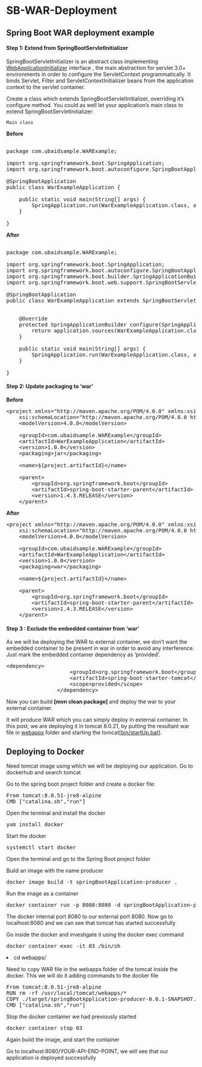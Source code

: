 # SB-WAR-Deployment
<h2>Spring Boot WAR deployment example</h2>

<h4>Step 1: Extend from SpringBootServletInitializer</h4>

<p>SpringBootServletInitializer is an abstract class implementing <a href="http://docs.spring.io/spring-framework/docs/4.3.5.RELEASE/javadoc-api/org/springframework/web/WebApplicationInitializer.html?is-external=true">WebApplicationInitializer</a> interface , the main abstraction for servlet 3.0+ environments in order to configure the ServletContext programmatically. It binds Servlet, Filter and ServletContextInitializer beans from the application context to the servlet container.</p>

<p>Create a class which extends SpringBootServletInitializer, overriding it&#8217;s configure method. You could as well let your application’s main class to extend SpringBootServletInitializer:</p>

<p><code>Main class</code></p>

<strong>Before</strong>

<pre class="brush: java; title: ; notranslate" title="">

package com.ubaidsample.WARExample;

import org.springframework.boot.SpringApplication;
import org.springframework.boot.autoconfigure.SpringBootApplication;

@SpringBootApplication
public class WarExampleApplication {

	public static void main(String[] args) {
		SpringApplication.run(WarExampleApplication.class, args);
	}

}
</pre>

<strong>After</strong>

<pre class="brush: java; title: ; notranslate" title="">

package com.ubaidsample.WARExample;

import org.springframework.boot.SpringApplication;
import org.springframework.boot.autoconfigure.SpringBootApplication;
import org.springframework.boot.builder.SpringApplicationBuilder;
import org.springframework.boot.web.support.SpringBootServletInitializer;

@SpringBootApplication
public class WarExampleApplication extends SpringBootServletInitializer {

	
	@Override
    protected SpringApplicationBuilder configure(SpringApplicationBuilder application) {
        return application.sources(WarExampleApplication.class);
    }
	
	public static void main(String[] args) {
		SpringApplication.run(WarExampleApplication.class, args);
	}

}
</pre>

<h4> Step 2: Update packaging to &#8216;war&#8217;</h4>

<strong>Before</strong>

<pre class="brush: xml; title: ; notranslate" title="">
&lt;project xmlns=&quot;http://maven.apache.org/POM/4.0.0&quot; xmlns:xsi=&quot;http://www.w3.org/2001/XMLSchema-instance&quot;
	xsi:schemaLocation=&quot;http://maven.apache.org/POM/4.0.0 http://maven.apache.org/xsd/maven-4.0.0.xsd&quot;&gt;
	&lt;modelVersion&gt;4.0.0&lt;/modelVersion&gt;

	&lt;groupId&gt;com.ubaidsample.WARExample&lt;/groupId&gt;
	&lt;artifactId&gt;WarExampleApplication&lt;/artifactId&gt;
	&lt;version&gt;1.0.0&lt;/version&gt;
	&lt;packaging&gt;jar&lt;/packaging&gt;

	&lt;name&gt;${project.artifactId}&lt;/name&gt;

	&lt;parent&gt;
		&lt;groupId&gt;org.springframework.boot&lt;/groupId&gt;
		&lt;artifactId&gt;spring-boot-starter-parent&lt;/artifactId&gt;
		&lt;version&gt;1.4.3.RELEASE&lt;/version&gt;
	&lt;/parent&gt;
</pre>

<strong>After</strong>
<pre class="brush: xml; title: ; notranslate" title="">
&lt;project xmlns=&quot;http://maven.apache.org/POM/4.0.0&quot; xmlns:xsi=&quot;http://www.w3.org/2001/XMLSchema-instance&quot;
	xsi:schemaLocation=&quot;http://maven.apache.org/POM/4.0.0 http://maven.apache.org/xsd/maven-4.0.0.xsd&quot;&gt;
	&lt;modelVersion&gt;4.0.0&lt;/modelVersion&gt;

	&lt;groupId&gt;com.ubaidsample.WARExample&lt;/groupId&gt;
	&lt;artifactId&gt;WarExampleApplication&lt;/artifactId&gt;
	&lt;version&gt;1.0.0&lt;/version&gt;
	&lt;packaging&gt;war&lt;/packaging&gt;

	&lt;name&gt;${project.artifactId}&lt;/name&gt;

	&lt;parent&gt;
		&lt;groupId&gt;org.springframework.boot&lt;/groupId&gt;
		&lt;artifactId&gt;spring-boot-starter-parent&lt;/artifactId&gt;
		&lt;version&gt;1.4.3.RELEASE&lt;/version&gt;
	&lt;/parent&gt;
</pre>

<h4> Step 3 : Exclude the embedded container from &#8216;war&#8217;</h4>

<p>As we will be deploying the WAR to external container, we don&#8217;t want the embedded container to be present in war in order to avoid any interference. Just mark the embedded container dependency as &#8216;provided&#8217;.</p>

<pre class="brush: xml; title: ; notranslate" title="">
&lt;dependency&gt;
                    &lt;groupId&gt;org.springframework.boot&lt;/groupId&gt;
                    &lt;artifactId&gt;spring-boot-starter-tomcat&lt;/artifactId&gt;
                    &lt;scope&gt;provided&lt;/scope&gt;
                &lt;/dependency&gt;
</pre>

<p>Now you can build <strong>[mvn clean package]</strong> and deploy the war to your external container.</p>

<p>It will produce WAR which you can simply deploy in external container. In this post, we are deploying it in tomcat 8.0.21, by putting the resultant war file in <u>webapps</u> folder and starting the tomcat[<u>bin/startUp.bat</u>].</p>


<h2>Deploying to Docker</h2>

<p>Need tomcat image using which we will be deploying our application. Go to dockerhub and search tomcat</p>

<p>Go to the spring boot project folder and create a docker file:</p>

<pre>
From tomcat:8.0.51-jre8-alpine
CMD ["catalina.sh","run"]
</pre>

<p>Open the terminal and install the docker</p>

<pre>yum install docker</pre>

<p>Start the docker</p>

<pre>systemctl start docker</pre>

<p>Open the terminal and go to the Spring Boot project folder</p>

<p>Build an image with the name producer</p>

<pre>docker image build -t springBootApplication-producer .</pre>

<p>Run the image as a container</p>

<pre>docker container run -p 8080:8080 -d springBootApplication-producer</pre>

<p>The docker internal port 8080 to our external port 8080. Now go to localhost:8080 and we can see that tomcat has started successfully</p>

<p>Go inside the docker and investigate it using the docker exec command</p>

<pre>docker container exec -it 03 /bin/sh</pre>

<li>cd webapps/</li>

<p>Need to copy WAR file in the webapps folder of the tomcat inside the docker. This we will do it adding commands to the docker file</p>

<pre>
From tomcat:8.0.51-jre8-alpine
RUN rm -rf /usr/local/tomcat/webapps/*
COPY ./target/springBootApplication-producer-0.0.1-SNAPSHOT.war /usr/local/tomcat/webapps/ROOT.war
CMD ["catalina.sh","run"]
</pre>

<p>Stop the docker container we had previously started</p>

<pre>docker container stop 03</pre>

<p>Again build the image, and start the container</p>

<p>Go to localhost:8080/YOUR-API-END-POINT, we will see that our application is deployed successfully</p>
